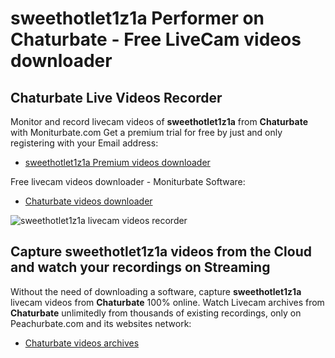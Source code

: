 # sweethotlet1z1a Performer on Chaturbate - Free LiveCam videos downloader

## Chaturbate Live Videos Recorder

Monitor and record livecam videos of **sweethotlet1z1a** from **Chaturbate** with Moniturbate.com
Get a premium trial for free by just and only registering with your Email address:
* [sweethotlet1z1a Premium videos downloader](https://moniturbate.com/request-demo-licence-key.html)

Free livecam videos downloader - Moniturbate Software:
* [Chaturbate videos downloader](https://moniturbate.com/moniturbate-download-software.html)

![sweethotlet1z1a livecam videos recorder](https://peachurnet.com/templates/moniturbate-software.png)


## Capture sweethotlet1z1a videos from the Cloud and watch your recordings on Streaming

Without the need of downloading a software, capture **sweethotlet1z1a** livecam videos from **Chaturbate** 100% online.
Watch Livecam archives from **Chaturbate** unlimitedly from thousands of existing recordings, only on Peachurbate.com and its websites network:
* [Chaturbate videos archives](https://peachurnet.com/)